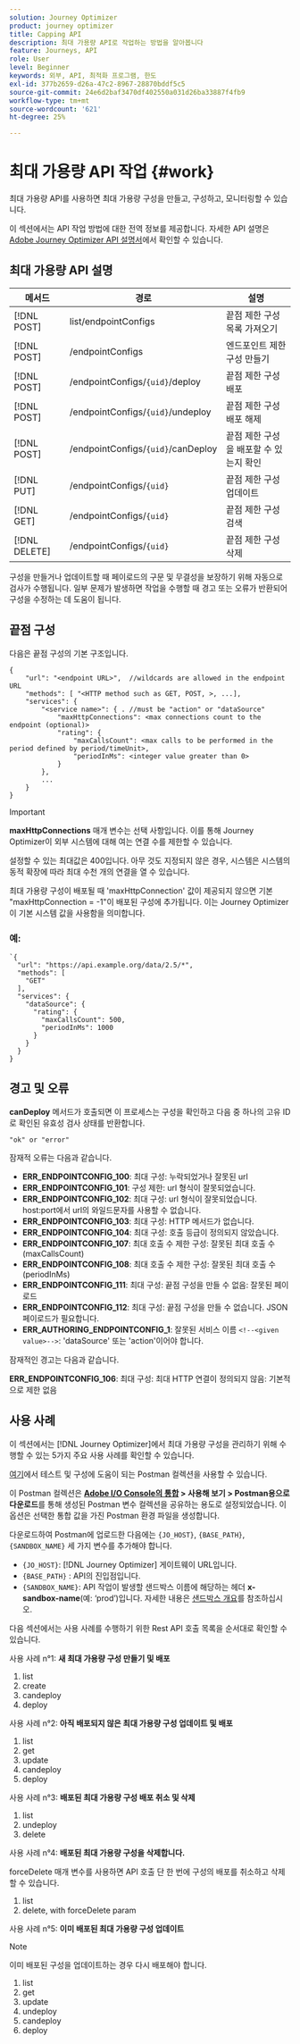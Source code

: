 ```yaml
---
solution: Journey Optimizer
product: journey optimizer
title: Capping API
description: 최대 가용량 API로 작업하는 방법을 알아봅니다
feature: Journeys, API
role: User
level: Beginner
keywords: 외부, API, 최적화 프로그램, 한도
exl-id: 377b2659-d26a-47c2-8967-28870bddf5c5
source-git-commit: 24e6d2baf3470df402550a031d26ba33887f4fb9
workflow-type: tm+mt
source-wordcount: '621'
ht-degree: 25%

---
```


# 최대 가용량 API 작업 {#work}

최대 가용량 API를 사용하면 최대 가용량 구성을 만들고, 구성하고, 모니터링할 수 있습니다.

이 섹션에서는 API 작업 방법에 대한 전역 정보를 제공합니다. 자세한 API 설명은 [Adobe Journey Optimizer API 설명서](https://developer.adobe.com/journey-optimizer-apis/)에서 확인할 수 있습니다.

## 최대 가용량 API 설명

| 메서드 | 경로 | 설명 |
|---|---|---|
| [!DNL POST] | list/endpointConfigs | 끝점 제한 구성 목록 가져오기 |
| [!DNL POST] | /endpointConfigs | 엔드포인트 제한 구성 만들기 |
| [!DNL POST] | /endpointConfigs/`{uid}`/deploy | 끝점 제한 구성 배포 |
| [!DNL POST] | /endpointConfigs/`{uid}`/undeploy | 끝점 제한 구성 배포 해제 |
| [!DNL POST] | /endpointConfigs/`{uid}`/canDeploy | 끝점 제한 구성을 배포할 수 있는지 확인 |
| [!DNL PUT] | /endpointConfigs/`{uid}` | 끝점 제한 구성 업데이트 |
| [!DNL GET] | /endpointConfigs/`{uid}` | 끝점 제한 구성 검색 |
| [!DNL DELETE] | /endpointConfigs/`{uid}` | 끝점 제한 구성 삭제 |

구성을 만들거나 업데이트할 때 페이로드의 구문 및 무결성을 보장하기 위해 자동으로 검사가 수행됩니다.
일부 문제가 발생하면 작업을 수행할 때 경고 또는 오류가 반환되어 구성을 수정하는 데 도움이 됩니다.

## 끝점 구성

다음은 끝점 구성의 기본 구조입니다.

```
{
    "url": "<endpoint URL>",  //wildcards are allowed in the endpoint URL
    "methods": [ "<HTTP method such as GET, POST, >, ...],
    "services": {
        "<service name>": { . //must be "action" or "dataSource" 
            "maxHttpConnections": <max connections count to the endpoint (optional)>
            "rating": {          
                "maxCallsCount": <max calls to be performed in the period defined by period/timeUnit>,
                "periodInMs": <integer value greater than 0>
            }
        },
        ...
    }
}
```

>[!IMPORTANT]
>
>**maxHttpConnections** 매개 변수는 선택 사항입니다. 이를 통해 Journey Optimizer이 외부 시스템에 대해 여는 연결 수를 제한할 수 있습니다.
>
>설정할 수 있는 최대값은 400입니다. 아무 것도 지정되지 않은 경우, 시스템은 시스템의 동적 확장에 따라 최대 수천 개의 연결을 열 수 있습니다.
>
>최대 가용량 구성이 배포될 때 &#39;maxHttpConnection&#39; 값이 제공되지 않으면 기본 &quot;maxHttpConnection = -1&quot;이 배포된 구성에 추가됩니다. 이는 Journey Optimizer이 기본 시스템 값을 사용함을 의미합니다.

### 예:

```
`{
  "url": "https://api.example.org/data/2.5/*",
  "methods": [
    "GET"
  ],
  "services": {
    "dataSource": {
      "rating": {
        "maxCallsCount": 500,
        "periodInMs": 1000
      }
    }
  }
}
```

## 경고 및 오류

**canDeploy** 메서드가 호출되면 이 프로세스는 구성을 확인하고 다음 중 하나의 고유 ID로 확인된 유효성 검사 상태를 반환합니다.

```
"ok" or "error"
```

잠재적 오류는 다음과 같습니다.

* **ERR_ENDPOINTCONFIG_100**: 최대 구성: 누락되었거나 잘못된 url
* **ERR_ENDPOINTCONFIG_101**: 구성 제한: url 형식이 잘못되었습니다.
* **ERR_ENDPOINTCONFIG_102**: 최대 구성: url 형식이 잘못되었습니다. host:port에서 url의 와일드문자를 사용할 수 없습니다.
* **ERR_ENDPOINTCONFIG_103**: 최대 구성: HTTP 메서드가 없습니다.
* **ERR_ENDPOINTCONFIG_104**: 최대 구성: 호출 등급이 정의되지 않았습니다.
* **ERR_ENDPOINTCONFIG_107**: 최대 호출 수 제한 구성: 잘못된 최대 호출 수(maxCallsCount)
* **ERR_ENDPOINTCONFIG_108**: 최대 호출 수 제한 구성: 잘못된 최대 호출 수(periodInMs)
* **ERR_ENDPOINTCONFIG_111**: 최대 구성: 끝점 구성을 만들 수 없음: 잘못된 페이로드
* **ERR_ENDPOINTCONFIG_112**: 최대 구성: 끝점 구성을 만들 수 없습니다. JSON 페이로드가 필요합니다.
* **ERR_AUTHORING_ENDPOINTCONFIG_1**: 잘못된 서비스 이름 `<!--<given value>-->`: &#39;dataSource&#39; 또는 &#39;action&#39;이어야 합니다.

잠재적인 경고는 다음과 같습니다.

**ERR_ENDPOINTCONFIG_106**: 최대 구성: 최대 HTTP 연결이 정의되지 않음: 기본적으로 제한 없음

## 사용 사례

이 섹션에서는 [!DNL Journey Optimizer]에서 최대 가용량 구성을 관리하기 위해 수행할 수 있는 5가지 주요 사용 사례를 확인할 수 있습니다.

[여기](https://github.com/AdobeDocs/JourneyAPI/blob/master/postman-collections/Journeys_Capping-API_postman-collection.json)에서 테스트 및 구성에 도움이 되는 Postman 컬렉션을 사용할 수 있습니다.

이 Postman 컬렉션은 __[Adobe I/O Console의 통합](https://console.adobe.io/integrations) > 사용해 보기 > Postman용으로 다운로드__&#x200B;를 통해 생성된 Postman 변수 컬렉션을 공유하는 용도로 설정되었습니다. 이 옵션은 선택한 통합 값을 가진 Postman 환경 파일을 생성합니다.

다운로드하여 Postman에 업로드한 다음에는 `{JO_HOST}`, `{BASE_PATH}`, `{SANDBOX_NAME}` 세 가지 변수를 추가해야 합니다.
* `{JO_HOST}`: [!DNL Journey Optimizer] 게이트웨이 URL입니다.
* `{BASE_PATH}` : API의 진입점입니다.
* `{SANDBOX_NAME}`: API 작업이 발생할 샌드박스 이름에 해당하는 헤더 **x-sandbox-name**(예: ‘prod’)입니다.  자세한 내용은 [샌드박스 개요](https://experienceleague.adobe.com/docs/experience-platform/sandbox/home.html?lang=ko)를 참조하십시오.

다음 섹션에서는 사용 사례를 수행하기 위한 Rest API 호출 목록을 순서대로 확인할 수 있습니다.

사용 사례 n°1: **새 최대 가용량 구성 만들기 및 배포**

1. list
1. create
1. candeploy
1. deploy

사용 사례 n°2: **아직 배포되지 않은 최대 가용량 구성 업데이트 및 배포**

1. list
1. get
1. update
1. candeploy
1. deploy

사용 사례 n°3: **배포된 최대 가용량 구성 배포 취소 및 삭제**

1. list
1. undeploy
1. delete

사용 사례 n°4: **배포된 최대 가용량 구성을 삭제합니다.**

forceDelete 매개 변수를 사용하면 API 호출 단 한 번에 구성의 배포를 취소하고 삭제할 수 있습니다.
1. list
1. delete, with forceDelete param

사용 사례 n°5: **이미 배포된 최대 가용량 구성 업데이트**

>[!NOTE]
>
>이미 배포된 구성을 업데이트하는 경우 다시 배포해야 합니다.

1. list
1. get
1. update
1. undeploy
1. candeploy
1. deploy
